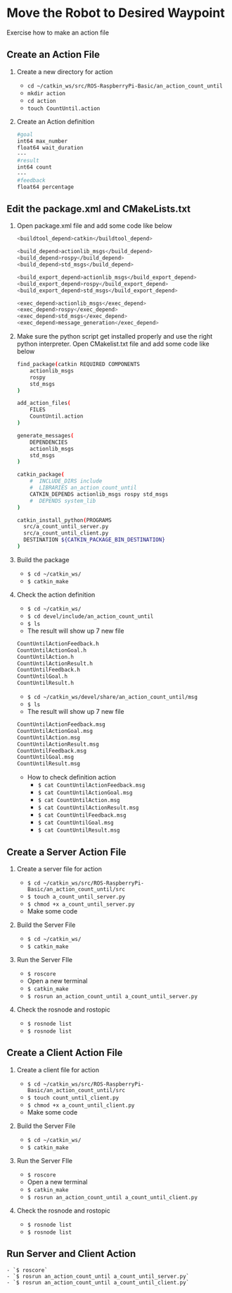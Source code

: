 
# Move the Robot to Desired Waypoint

Exercise how to make an action file

## Create an Action File
1. Create a new directory for action
    - `cd ~/catkin_ws/src/ROS-RaspberryPi-Basic/an_action_count_until`
    - `mkdir action`
    - `cd action`
    - `touch CountUntil.action`

2. Create an Action definition
	```sh
	#goal
	int64 max_number
	float64 wait_duration
	---
	#result
	int64 count
	---
	#feedback
	float64 percentage
	```


## Edit the package.xml and CMakeLists.txt
1. Open package.xml file and add some code like below
	```sh
	<buildtool_depend>catkin</buildtool_depend>

	<build_depend>actionlib_msgs</build_depend>
	<build_depend>rospy</build_depend>
	<build_depend>std_msgs</build_depend>

	<build_export_depend>actionlib_msgs</build_export_depend>
	<build_export_depend>rospy</build_export_depend>
	<build_export_depend>std_msgs</build_export_depend>

	<exec_depend>actionlib_msgs</exec_depend>
	<exec_depend>rospy</exec_depend>
	<exec_depend>std_msgs</exec_depend>
	<exec_depend>message_generation</exec_depend>
	```

2. Make sure the python script get installed properly and use the right python interpreter. Open CMakelist.txt file and add some code like below
	```sh
	find_package(catkin REQUIRED COMPONENTS
        actionlib_msgs
        rospy
        std_msgs
    )

    add_action_files(
        FILES
        CountUntil.action
    )

    generate_messages(
        DEPENDENCIES
        actionlib_msgs
        std_msgs
    )

    catkin_package(
        #  INCLUDE_DIRS include
        #  LIBRARIES an_action_count_until
        CATKIN_DEPENDS actionlib_msgs rospy std_msgs
        #  DEPENDS system_lib
    )
    
    catkin_install_python(PROGRAMS
	  src/a_count_until_server.py
	  src/a_count_until_client.py
	  DESTINATION ${CATKIN_PACKAGE_BIN_DESTINATION}
	)
	```

4. Build the package
	- `$ cd ~/catkin_ws/`
	- `$ catkin_make`

5. Check the action definition
	- `$ cd ~/catkin_ws/`
	- `$ cd devel/include/an_action_count_until`
	- `$ ls`
	- The result will show up 7 new file
	```sh
	CountUntilActionFeedback.h
	CountUntilActionGoal.h
	CountUntilAction.h
	CountUntilActionResult.h
	CountUntilFeedback.h
	CountUntilGoal.h
	CountUntilResult.h
	```
	
	- `$ cd ~/catkin_ws/devel/share/an_action_count_until/msg`
	- `$ ls`
	- The result will show up 7 new file
	```sh
	CountUntilActionFeedback.msg
	CountUntilActionGoal.msg
	CountUntilAction.msg
	CountUntilActionResult.msg
	CountUntilFeedback.msg
	CountUntilGoal.msg
	CountUntilResult.msg
	```
	
	- How to check definition action
		- `$ cat CountUntilActionFeedback.msg`
		- `$ cat CountUntilActionGoal.msg`
		- `$ cat CountUntilAction.msg`
		- `$ cat CountUntilActionResult.msg`
		- `$ cat CountUntilFeedback.msg`
		- `$ cat CountUntilGoal.msg`
		- `$ cat CountUntilResult.msg`

## Create a Server Action File
1. Create a server file for action
	- `$ cd ~/catkin_ws/src/ROS-RaspberryPi-Basic/an_action_count_until/src`
	- `$ touch a_count_until_server.py`
	- `$ chmod +x a_count_until_server.py`
	- Make some code

2. Build the Server File
	- `$ cd ~/catkin_ws/`
	- `$ catkin_make`

3. Run the Server FIle
	- `$ roscore`
	- Open a new terminal
	- `$ catkin_make`
	- `$ rosrun an_action_count_until a_count_until_server.py`

4. Check the rosnode and rostopic
	- `$ rosnode list`
	- `$ rosnode list`
	
## Create a Client Action File
1. Create a client file for action
	- `$ cd ~/catkin_ws/src/ROS-RaspberryPi-Basic/an_action_count_until/src`
	- `$ touch count_until_client.py`
	- `$ chmod +x a_count_until_client.py`
	- Make some code

2. Build the Server File
	- `$ cd ~/catkin_ws/`
	- `$ catkin_make`

3. Run the Server FIle
	- `$ roscore`
	- Open a new terminal
	- `$ catkin_make`
	- `$ rosrun an_action_count_until a_count_until_client.py`

4. Check the rosnode and rostopic
	- `$ rosnode list`
	- `$ rosnode list`
	
## Run Server and Client Action
	- `$ roscore`
	- `$ rosrun an_action_count_until a_count_until_server.py`
	- `$ rosrun an_action_count_until a_count_until_client.py`
